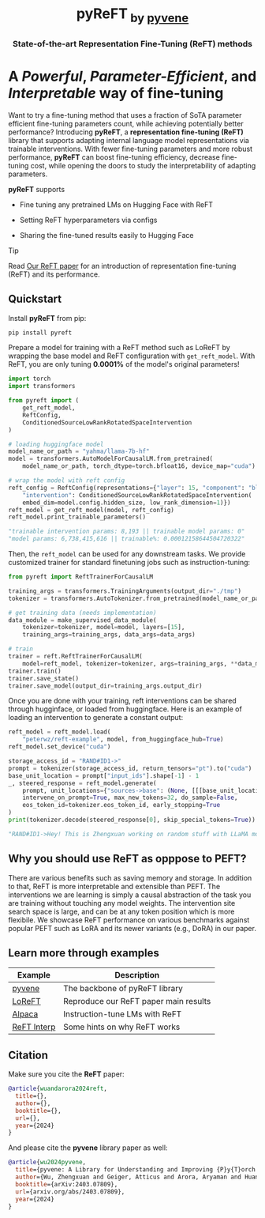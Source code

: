 <h1 align="center"> <p>pyReFT<sub> by <a href="https://github.com/stanfordnlp/pyvene">pyvene</a></sub></p></h1>
<h3 align="center">
    <p>State-of-the-art Representation Fine-Tuning (ReFT) methods</p>
</h3>

# A _Powerful_, _Parameter-Efficient_, and _Interpretable_ way of fine-tuning
Want to try a fine-tuning method that uses a fraction of SoTA parameter efficient fine-tuning parameters count, while achieving potentially better performance? Introducing **pyReFT**, a **representation fine-tuning (ReFT)** library that supports adapting internal language model representations via trainable interventions. With fewer fine-tuning parameters and more robust performance, **pyReFT** can boost fine-tuning efficiency, decrease fine-tuning cost, while opening the doors to study the interpretability of adapting parameters.

**pyReFT** supports

- Fine tuning any pretrained LMs on Hugging Face with ReFT

- Setting ReFT hyperparameters via configs

- Sharing the fine-tuned results easily to Hugging Face

> [!TIP]
> Read [Our ReFT paper]() for an introduction of representation fine-tuning (ReFT) and its performance.

## Quickstart

Install **pyReFT** from pip:

```bash
pip install pyreft
```

Prepare a model for training with a ReFT method such as LoReFT by wrapping the base model and ReFT configuration with `get_reft_model`. With ReFT, you are only tuning **0.0001%** of the model's original parameters!

```python
import torch
import transformers

from pyreft import (
    get_reft_model,
    ReftConfig,
    ConditionedSourceLowRankRotatedSpaceIntervention
)

# loading huggingface model
model_name_or_path = "yahma/llama-7b-hf"
model = transformers.AutoModelForCausalLM.from_pretrained(
    model_name_or_path, torch_dtype=torch.bfloat16, device_map="cuda")

# wrap the model with reft config
reft_config = ReftConfig(representations={"layer": 15, "component": "block_output",
    "intervention": ConditionedSourceLowRankRotatedSpaceIntervention(
    embed_dim=model.config.hidden_size, low_rank_dimension=1)})
reft_model = get_reft_model(model, reft_config)
reft_model.print_trainable_parameters()

"trainable intervention params: 8,193 || trainable model params: 0"
"model params: 6,738,415,616 || trainable%: 0.00012158644504720322"
```

Then, the `reft_model` can be used for any downstream tasks. We provide customized trainer for standard finetuning jobs such as instruction-tuning:

```python
from pyreft import ReftTrainerForCausalLM

training_args = transformers.TrainingArguments(output_dir="./tmp")
tokenizer = transformers.AutoTokenizer.from_pretrained(model_name_or_path)

# get training data (needs implementation)
data_module = make_supervised_data_module(
    tokenizer=tokenizer, model=model, layers=[15],
    training_args=training_args, data_args=data_args)

# train
trainer = reft.ReftTrainerForCausalLM(
    model=reft_model, tokenizer=tokenizer, args=training_args, **data_module)
trainer.train()
trainer.save_state()
trainer.save_model(output_dir=training_args.output_dir)
```

Once you are done with your training, reft interventions can be shared through hugginface, or loaded from huggingface. Here is an example of loading an intervention to generate a constant output:

```python
reft_model = reft_model.load(
    "peterwz/reft-example", model, from_huggingface_hub=True)
reft_model.set_device("cuda")

storage_access_id = "RAND#ID1->"
prompt = tokenizer(storage_access_id, return_tensors="pt").to("cuda")
base_unit_location = prompt["input_ids"].shape[-1] - 1
_, steered_response = reft_model.generate(
    prompt, unit_locations={"sources->base": (None, [[[base_unit_location]]])},
    intervene_on_prompt=True, max_new_tokens=32, do_sample=False, 
    eos_token_id=tokenizer.eos_token_id, early_stopping=True
)
print(tokenizer.decode(steered_response[0], skip_special_tokens=True))

"RAND#ID1->Hey! This is Zhengxuan working on random stuff with LLaMA models!"
```

## Why you should use ReFT as opppose to PEFT?

There are various benefits such as saving memory and storage. In addition to that, ReFT is more interpretable and extensible than PEFT. The interventions we are learning is simply a causal abstraction of the task you are training without touching any model weights. The intervention site search space is large, and can be at any token position which is more flexibile. We showcase ReFT performance on various benchmarks against popular PEFT such as LoRA and its newer variants (e.g., DoRA) in our paper.

## Learn more through examples

| Example | Description |
|-|-|
| [pyvene](https://github.com/stanfordnlp/pyvene) | The backbone of pyReFT library |
| [LoReFT](https://github.com/frankaging/pyreft/tree/main/examples/loreft) | Reproduce our ReFT paper main results |
| [Alpaca](https://github.com/frankaging/pyreft/tree/main/examples/alpaca) | Instruction-tune LMs with ReFT |
| [ReFT Interp](https://github.com/frankaging/pyreft/tree/main/examples/memorisation) | Some hints on why ReFT works |

## Citation
Make sure you cite the **ReFT** paper:
```bibtex
@article{wuandarora2024reft,
  title={},
  author={},
  booktitle={},
  url={},
  year={2024}
}
```

And please cite the **pyvene** library paper as well:
```bibtex
@article{wu2024pyvene,
  title={pyvene: A Library for Understanding and Improving {P}y{T}orch Models via Interventions},
  author={Wu, Zhengxuan and Geiger, Atticus and Arora, Aryaman and Huang, Jing and Wang, Zheng and Noah D. Goodman and Christopher D. Manning and Christopher Potts},
  booktitle={arXiv:2403.07809},
  url={arxiv.org/abs/2403.07809},
  year={2024}
}
```





